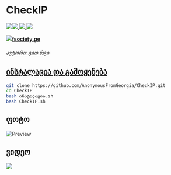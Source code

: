 # CheckIP

<p align="left"><a href="https://youtube.com/AnonymousFromGeorgia"><img src="https://i.ibb.co/F48y2tp/rsz-pngitem-5213730.png"><a href="https://facebook.com/anonimaluri"><img src="http://i.imgur.com/P3YfQoD.png">
  <a href="https://twitter.com/anonimaluri"><img src="http://i.imgur.com/tXSoThF.png">
    <a href="https://github.com/AnonymousFromGeorgia"><img src="http://i.imgur.com/0o48UoR.png"></p>

<p align="left"><a href="https://fsociety.ge"><img src="https://i.ibb.co/kBRDXcS/foto-no-exif.png"><b>fsociety.ge</b></p>

<h6>ავტორი: გიო რგი</h6>

## ინსტალაცია და გამოყენება

```bash
git clone https://github.com/AnonymousFromGeorgia/CheckIP.git
cd CheckIP
bash ინსტალაცია.sh
bash CheckIP.sh
```

<h2>ფოტო</h2>

![Preview](https://i.ibb.co/rcYvv07/foto-no-exif.png)

<h2>ვიდეო</h2>
<a href="https://www.youtube.com/watch?v=y5n6pvlQJt4"><img src="https://i.ibb.co/XCB5MGC/foto-no-exif.png" style="max-width:100%;"></a>
